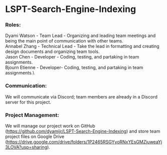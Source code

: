 # LSPT-Search-Engine-Indexing
### Roles: 
Dyami Watson - Team Lead - Organizing and leading team meetings and being the main point of communication with other teams. \
Annabel Zhang - Technical Lead - Take the lead in formatting and creating design documents and organizing team tools. \
Jason Chen - Developer - Coding, testing, and partaking in team assignments.\
Bjourn Etienne - Developer-  Coding, testing, and partaking in team assignments.\


### Communication:
We will communicate via Discord; team members are already in a Discord server for this project.

### Project Management:
We will manage our project work on GitHub (https://github.com/dyamijr/LSPT-Search-Engine-Indexing) and store team project files on Google Drive (https://drive.google.com/drive/folders/1P2465RSGYyoRNxYEsGMZjuweaYj3LOVA?usp=sharing).
